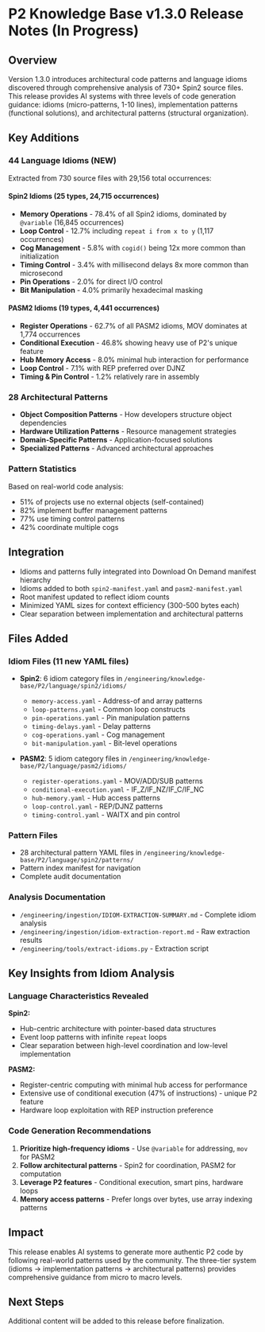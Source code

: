 # P2 Knowledge Base v1.3.0 Release Notes (In Progress)

## Overview
Version 1.3.0 introduces architectural code patterns and language idioms discovered through comprehensive analysis of 730+ Spin2 source files. This release provides AI systems with three levels of code generation guidance: idioms (micro-patterns, 1-10 lines), implementation patterns (functional solutions), and architectural patterns (structural organization).

## Key Additions

### 44 Language Idioms (NEW)
Extracted from 730 source files with 29,156 total occurrences:

#### Spin2 Idioms (25 types, 24,715 occurrences)
- **Memory Operations** - 78.4% of all Spin2 idioms, dominated by `@variable` (16,845 occurrences)
- **Loop Control** - 12.7% including `repeat i from x to y` (1,117 occurrences)
- **Cog Management** - 5.8% with `cogid()` being 12x more common than initialization
- **Timing Control** - 3.4% with millisecond delays 8x more common than microsecond
- **Pin Operations** - 2.0% for direct I/O control
- **Bit Manipulation** - 4.0% primarily hexadecimal masking

#### PASM2 Idioms (19 types, 4,441 occurrences)
- **Register Operations** - 62.7% of all PASM2 idioms, MOV dominates at 1,774 occurrences
- **Conditional Execution** - 46.8% showing heavy use of P2's unique feature
- **Hub Memory Access** - 8.0% minimal hub interaction for performance
- **Loop Control** - 7.1% with REP preferred over DJNZ
- **Timing & Pin Control** - 1.2% relatively rare in assembly

### 28 Architectural Patterns
- **Object Composition Patterns** - How developers structure object dependencies
- **Hardware Utilization Patterns** - Resource management strategies  
- **Domain-Specific Patterns** - Application-focused solutions
- **Specialized Patterns** - Advanced architectural approaches

### Pattern Statistics
Based on real-world code analysis:
- 51% of projects use no external objects (self-contained)
- 82% implement buffer management patterns
- 77% use timing control patterns
- 42% coordinate multiple cogs

## Integration
- Idioms and patterns fully integrated into Download On Demand manifest hierarchy
- Idioms added to both `spin2-manifest.yaml` and `pasm2-manifest.yaml`
- Root manifest updated to reflect idiom counts
- Minimized YAML sizes for context efficiency (300-500 bytes each)
- Clear separation between implementation and architectural patterns

## Files Added

### Idiom Files (11 new YAML files)
- **Spin2**: 6 idiom category files in `/engineering/knowledge-base/P2/language/spin2/idioms/`
  - `memory-access.yaml` - Address-of and array patterns
  - `loop-patterns.yaml` - Common loop constructs
  - `pin-operations.yaml` - Pin manipulation patterns
  - `timing-delays.yaml` - Delay patterns
  - `cog-operations.yaml` - Cog management
  - `bit-manipulation.yaml` - Bit-level operations

- **PASM2**: 5 idiom category files in `/engineering/knowledge-base/P2/language/pasm2/idioms/`
  - `register-operations.yaml` - MOV/ADD/SUB patterns
  - `conditional-execution.yaml` - IF_Z/IF_NZ/IF_C/IF_NC
  - `hub-memory.yaml` - Hub access patterns
  - `loop-control.yaml` - REP/DJNZ patterns
  - `timing-control.yaml` - WAITX and pin control

### Pattern Files
- 28 architectural pattern YAML files in `/engineering/knowledge-base/P2/language/spin2/patterns/`
- Pattern index manifest for navigation
- Complete audit documentation

### Analysis Documentation
- `/engineering/ingestion/IDIOM-EXTRACTION-SUMMARY.md` - Complete idiom analysis
- `/engineering/ingestion/idiom-extraction-report.md` - Raw extraction results
- `/engineering/tools/extract-idioms.py` - Extraction script

## Key Insights from Idiom Analysis

### Language Characteristics Revealed
**Spin2:**
- Hub-centric architecture with pointer-based data structures
- Event loop patterns with infinite `repeat` loops
- Clear separation between high-level coordination and low-level implementation

**PASM2:**
- Register-centric computing with minimal hub access for performance
- Extensive use of conditional execution (47% of instructions) - unique P2 feature
- Hardware loop exploitation with REP instruction preference

### Code Generation Recommendations
1. **Prioritize high-frequency idioms** - Use `@variable` for addressing, `mov` for PASM2
2. **Follow architectural patterns** - Spin2 for coordination, PASM2 for computation
3. **Leverage P2 features** - Conditional execution, smart pins, hardware loops
4. **Memory access patterns** - Prefer longs over bytes, use array indexing patterns

## Impact
This release enables AI systems to generate more authentic P2 code by following real-world patterns used by the community. The three-tier system (idioms → implementation patterns → architectural patterns) provides comprehensive guidance from micro to macro levels.

## Next Steps
Additional content will be added to this release before finalization.